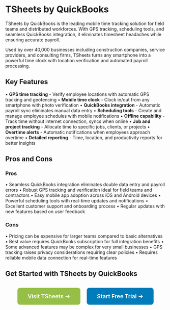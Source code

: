 # TSheets by QuickBooks

TSheets by QuickBooks is the leading mobile time tracking solution for field teams and distributed workforces. With GPS tracking, scheduling tools, and seamless QuickBooks integration, it eliminates timesheet headaches while ensuring accurate payroll.

Used by over 40,000 businesses including construction companies, service providers, and consulting firms, TSheets turns any smartphone into a powerful time clock with location verification and automated payroll processing.

## Key Features

• **GPS time tracking** - Verify employee locations with automatic GPS tracking and geofencing
• **Mobile time clock** - Clock in/out from any smartphone with photo verification
• **QuickBooks integration** - Automatic payroll sync eliminates manual data entry
• **Scheduling tools** - Create and manage employee schedules with mobile notifications
• **Offline capability** - Track time without internet connection, syncs when online
• **Job and project tracking** - Allocate time to specific jobs, clients, or projects
• **Overtime alerts** - Automatic notifications when employees approach overtime
• **Detailed reporting** - Time, location, and productivity reports for better insights

## Pros and Cons

### Pros
• Seamless QuickBooks integration eliminates double data entry and payroll errors
• Robust GPS tracking and verification ideal for field teams and contractors
• Easy mobile app adoption across iOS and Android devices
• Powerful scheduling tools with real-time updates and notifications
• Excellent customer support and onboarding process
• Regular updates with new features based on user feedback

### Cons
• Pricing can be expensive for larger teams compared to basic alternatives
• Best value requires QuickBooks subscription for full integration benefits
• Some advanced features may be complex for very small businesses
• GPS tracking raises privacy considerations requiring clear policies
• Requires reliable mobile data connection for real-time features

## Get Started with TSheets by QuickBooks

<div style="text-align: center; margin: 2rem 0;">
  <a href="https://quickbooks.intuit.com/time-tracking" target="_blank" rel="noopener noreferrer" style="display: inline-block; background: #96BF47; color: white; padding: 1rem 2rem; text-decoration: none; border-radius: 8px; font-weight: 600; font-size: 1.1rem; margin-right: 1rem;">Visit TSheets →</a>
  <a href="https://quickbooks.intuit.com/time-tracking/free-trial" target="_blank" rel="noopener noreferrer" style="display: inline-block; background: #007cba; color: white; padding: 1rem 2rem; text-decoration: none; border-radius: 8px; font-weight: 600; font-size: 1.1rem;">Start Free Trial →</a>
</div>